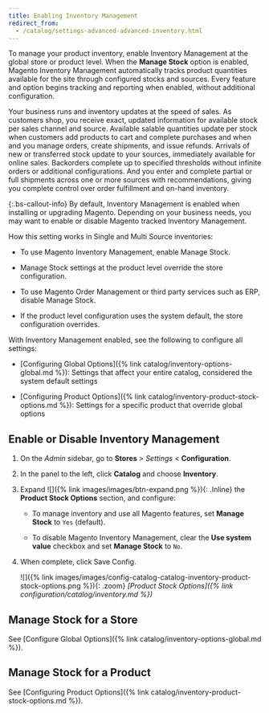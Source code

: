 ```yaml
---
title: Enabling Inventory Management
redirect_from: 
  - /catalog/settings-advanced-advanced-inventory.html
---
```


To manage your product inventory, enable Inventory Management at the global store or product level. When the **Manage Stock** option is enabled, Magento Inventory Management automatically tracks product quantities available for the site through configured stocks and sources. Every feature and option begins tracking and reporting when enabled, without additional configuration.

Your business runs and inventory updates at the speed of sales. As customers shop, you receive exact, updated information for available stock per sales channel and source. Available salable quantities update per stock when customers add products to cart and complete purchases and when and you manage orders, create shipments, and issue refunds. Arrivals of new or transferred stock update to your sources, immediately available for online sales. Backorders complete up to specified thresholds without infinite orders or additional configurations. And you enter and complete partial or full shipments across one or more sources with recommendations, giving you complete control over order fulfillment and on-hand inventory.

{:.bs-callout-info}
By default, Inventory Management is enabled when installing or upgrading Magento. Depending on your business needs, you may want to enable or disable Magento tracked Inventory Management.

How this setting works in Single and Multi Source inventories:

- To use Magento Inventory Management, enable Manage Stock.

- Manage Stock settings at the product level override the store configuration.

- To use Magento Order Management or third party services such as ERP, disable Manage Stock.

- If the product level configuration uses the system default, the store configuration overrides.

With Inventory Management enabled, see the following to configure all settings:

- [Configuring Global Options]({% link catalog/inventory-options-global.md %}): Settings that affect your entire catalog, considered the system default settings

- [Configuring Product Options]({% link catalog/inventory-product-stock-options.md %}): Settings for a specific product that override global options

## Enable or Disable Inventory Management

1. On the _Admin_ sidebar, go to **Stores** > _Settings_ < **Configuration**.

1. In the panel to the left, click **Catalog** and choose **Inventory**.

1. Expand ![]({% link images/images/btn-expand.png %}){: .Inline} the **Product Stock Options** section, and configure:

   - To manage inventory and use all Magento features, set **Manage Stock** to `Yes` (default).

   - To disable Magento Inventory Management, clear the **Use system value** checkbox and set **Manage Stock** to `No`.

1. When complete, click <span class="btn">Save Config</span>.

   ![]({% link images/images/config-catalog-catalog-inventory-product-stock-options.png %}){: .zoom}
   _[Product Stock Options]({% link configuration/catalog/inventory.md %})_

## Manage Stock for a Store

See [Configure Global Options]({% link catalog/inventory-options-global.md %}).

## Manage Stock for a Product

See [Configuring Product Options]({% link catalog/inventory-product-stock-options.md %}).
